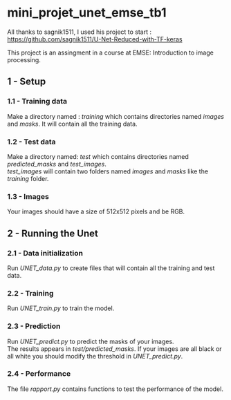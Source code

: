 # mini_projet_unet_emse_tb1

All thanks to sagnik1511, I used his project to start : https://github.com/sagnik1511/U-Net-Reduced-with-TF-keras 

This project is an assingment in a course at EMSE: Introduction to image processing.

## 1 - Setup
### 1.1 - Training data
Make a directory named : *training* which contains directories named *images* and *masks*. It will contain all the training data.

### 1.2 - Test data
Make a directory named: *test* which contains directories named *predicted_masks* and *test_images*. <br>
*test_images* will contain two folders named *images* and *masks* like the *training* folder. 

### 1.3 - Images
Your images should have a size of 512x512 pixels and be RGB.

## 2 - Running the Unet
### 2.1 - Data initialization
Run *UNET_data.py* to create files that will contain all the training and test data.

### 2.2 - Training
Run *UNET_train.py* to train the model.

### 2.3 - Prediction
Run *UNET_predict.py* to predict the masks of your images. <br>
The results appears in *test/predicted_masks*. If your images are all black or all white you should modify the threshold in *UNET_predict.py*.

### 2.4 - Performance 
The file *rapport.py* contains functions to test the performance of the model. 